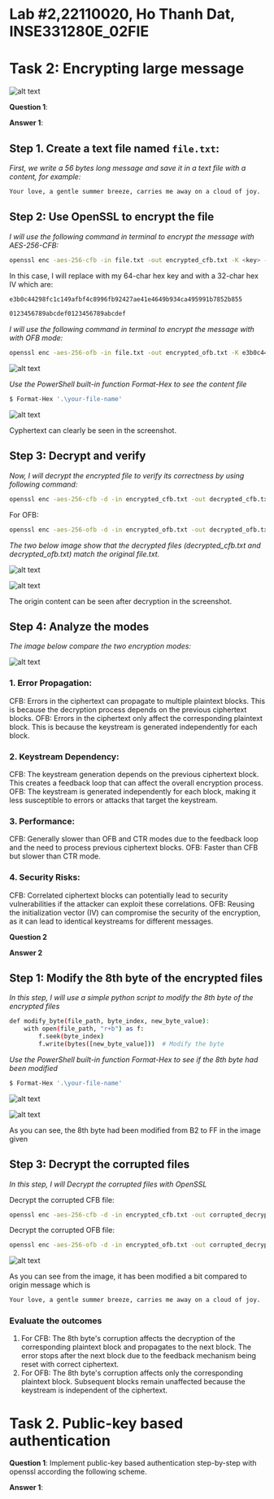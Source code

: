 # Lab #2,22110020, Ho Thanh Dat, INSE331280E_02FIE
# Task 2: Encrypting large message

![alt text](image-1.png)

**Question 1**:

**Answer 1**:
## Step 1. Create a text file named `file.txt`:
*First, we write a 56 bytes long message and save it in a text file with a content, for example:*<br>

```sh
Your love, a gentle summer breeze, carries me away on a cloud of joy.
```

## Step 2: Use OpenSSL to encrypt the file
*I will use the following command in terminal to encrypt the message with AES-256-CFB:*<br>

```sh
openssl enc -aes-256-cfb -in file.txt -out encrypted_cfb.txt -K <key> -iv <iv>
```
In this case, I will replace <key> with my 64-char hex key and <iv> with a 32-char hex IV which are:

```sh
e3b0c44298fc1c149afbf4c8996fb92427ae41e4649b934ca495991b7852b855
```

```sh
0123456789abcdef0123456789abcdef
```
*I will use the following command in terminal to encrypt the message with  with OFB mode:*<br>

```sh
openssl enc -aes-256-ofb -in file.txt -out encrypted_ofb.txt -K e3b0c44298fc1c149afbf4c8996fb92427ae41e4649b934ca495991b7852b855 -iv 0123456789abcdef0123456789abcdef
```
![alt text](Screenshot%202024-11-26%20090112.png)

*Use the PowerShell built-in function Format-Hex to see the content file*<br>

```sh
$ Format-Hex '.\your-file-name'
```
![alt text](/encrypted_content.png)

Cyphertext can clearly be seen in the screenshot.

## Step 3: Decrypt and verify

*Now, I will decrypt the encrypted file to verify its correctness by using following command:*<br>

```sh
openssl enc -aes-256-cfb -d -in encrypted_cfb.txt -out decrypted_cfb.txt -K e3b0c44298fc1c149afbf4c8996fb92427ae41e4649b934ca495991b7852b855 -iv 0123456789abcdef0123456789abcdef
```
For OFB:

```sh
openssl enc -aes-256-ofb -d -in encrypted_ofb.txt -out decrypted_ofb.txt -K e3b0c44298fc1c149afbf4c8996fb92427ae41e4649b934ca495991b7852b855 -iv 0123456789abcdef0123456789abcdef
```
*The two below image show that the decrypted files (decrypted_cfb.txt and decrypted_ofb.txt) match the original file.txt.*<br>

![alt text](decrypted_cfb.png)

![alt text](decrypted_ofb.png)


The origin content can be seen after decryption in the screenshot.

## Step 4: Analyze the modes

*The image below compare the two encryption modes:*<br>

![alt text](cfb-ofb-compare.png)

### 1. Error Propagation:
CFB: Errors in the ciphertext can propagate to multiple plaintext blocks. This is because the decryption process depends on the previous ciphertext blocks.
OFB: Errors in the ciphertext only affect the corresponding plaintext block. This is because the keystream is generated independently for each block.

### 2. Keystream Dependency:
CFB: The keystream generation depends on the previous ciphertext block. This creates a feedback loop that can affect the overall encryption process.
OFB: The keystream is generated independently for each block, making it less susceptible to errors or attacks that target the keystream.

### 3. Performance:
CFB: Generally slower than OFB and CTR modes due to the feedback loop and the need to process previous ciphertext blocks.
OFB: Faster than CFB but slower than CTR mode.

### 4. Security Risks:
CFB: Correlated ciphertext blocks can potentially lead to security vulnerabilities if the attacker can exploit these correlations.
OFB: Reusing the initialization vector (IV) can compromise the security of the encryption, as it can lead to identical keystreams for different messages.

**Question 2**

**Answer 2**

## Step 1: Modify the 8th byte of the encrypted files

*In this step, I will use a simple python script to modify the 8th byte of the encrypted files*<br>

```sh
def modify_byte(file_path, byte_index, new_byte_value):
    with open(file_path, "r+b") as f:
        f.seek(byte_index)
        f.write(bytes([new_byte_value]))  # Modify the byte
```
*Use the PowerShell built-in function Format-Hex to see if the 8th byte had been modified*<br>

```sh
$ Format-Hex '.\your-file-name'
```

![alt text](modified_encrypted.png)

![alt text](encrypted_content.png)

As you can see, the 8th byte had been modified from B2 to FF in the image given

## Step 3: Decrypt the corrupted files

*In this step, I will Decrypt the corrupted files with OpenSSL*<br>

Decrypt the corrupted CFB file:

```sh
openssl enc -aes-256-cfb -d -in encrypted_cfb.txt -out corrupted_decrypted_cfb.txt -K e3b0c44298fc1c149afbf4c8996fb92427ae41e4649b934ca495991b7852b855 -iv 0123456789abcdef0123456789abcdef
```
Decrypt the corrupted OFB file:

```sh
openssl enc -aes-256-ofb -d -in encrypted_ofb.txt -out corrupted_decrypted_ofb.txt -K e3b0c44298fc1c149afbf4c8996fb92427ae41e4649b934ca495991b7852b855 -iv 0123456789abcdef0123456789abcdef
```

![alt text](corrupted_modified_compare.png)

As you can see from the image, it has been modified a bit compared to origin message which is

```sh
Your love, a gentle summer breeze, carries me away on a cloud of joy.
```
### Evaluate the outcomes
1. For CFB:
The 8th byte's corruption affects the decryption of the corresponding plaintext block and propagates to the next block.
The error stops after the next block due to the feedback mechanism being reset with correct ciphertext.
2. For OFB:
The 8th byte's corruption affects only the corresponding plaintext block.
Subsequent blocks remain unaffected because the keystream is independent of the ciphertext.

# Task 2. Public-key based authentication 

**Question 1**: 
Implement public-key based authentication step-by-step with openssl according the following scheme.

**Answer 1**:

